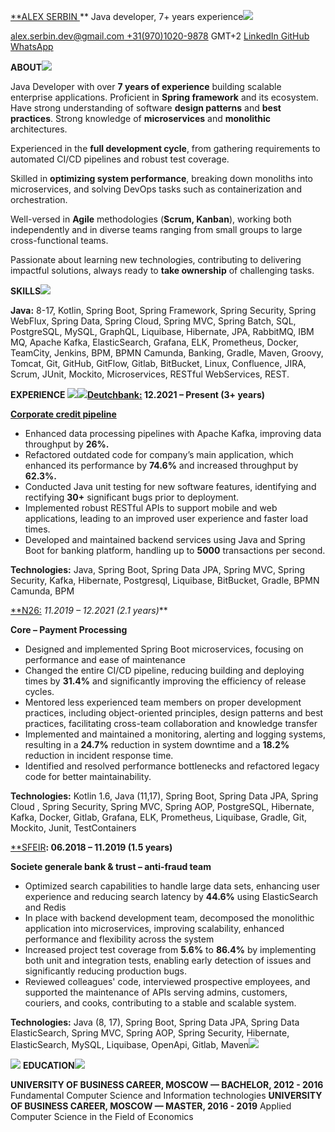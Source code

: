 [**ALEX SERBIN ](https://example.com)** Java developer, 7+ years experience![](Aspose.Words.d8c60c2b-a73d-43ff-a593-e2785fdce4a8.001.png)

<alex.serbin.dev@gmail.com>[ +31(970)1020-9878](tel:+31\(970\)1020-9878) GMT+2                [LinkedIn](https://www.linkedin.com/in/alex-serbin-dev)[ GitHub](https://github.com/AlexSerbinDev)[ WhatsApp](https://wa.me/3197010209878)

**ABOUT![](Aspose.Words.d8c60c2b-a73d-43ff-a593-e2785fdce4a8.002.png)**

Java Developer with over **7 years of experience** building scalable enterprise applications. Proficient in **Spring framework** and its ecosystem. Have strong understanding of software **design patterns** and **best practices**. Strong knowledge of **microservices** and **monolithic** architectures. 

Experienced in the **full development cycle**, from gathering requirements to automated CI/CD pipelines and robust test coverage.

Skilled in **optimizing system performance**, breaking down monoliths into microservices, and solving DevOps tasks such as containerization and orchestration. 

Well-versed in **Agile** methodologies (**Scrum, Kanban**), working both independently and in diverse teams ranging from small groups to large cross-functional teams.

Passionate about learning new technologies, contributing to delivering impactful solutions, always ready to **take ownership** of challenging tasks.

**SKILLS![](Aspose.Words.d8c60c2b-a73d-43ff-a593-e2785fdce4a8.003.png)**

**Java:** 8-17, Kotlin, Spring Boot, Spring Framework, Spring Security, Spring WebFlux, Spring Data, Spring Cloud, Spring MVC, Spring Batch, SQL, PostgreSQL, MySQL, GraphQL, Liquibase, Hibernate, JPA, RabbitMQ, IBM MQ, Apache Kafka, ElasticSearch, Grafana, ELK, Prometheus, Docker, TeamCity, Jenkins, BPM, BPMN Camunda, Banking, Gradle, Maven, Groovy, Tomcat, Git, GitHub, GitFlow, Gitlab, BitBucket, Linux, Confluence, JIRA, Scrum, JUnit, Mockito, Microservices, RESTful WebServices, REST.

**EXPERIENCE ![](Aspose.Words.d8c60c2b-a73d-43ff-a593-e2785fdce4a8.004.png)![](Aspose.Words.d8c60c2b-a73d-43ff-a593-e2785fdce4a8.005.png)[Deutchbank:](https://www.db.com/what-we-do/products-and-services/corporate-bank) 12.2021 – Present (3+ years)**

[**Corporate credit pipeline**](https://www.db.com/what-we-do/products-and-services/corporate-bank)

- Enhanced data processing pipelines with Apache Kafka, improving data throughput by **26%.**
- Refactored outdated code for companyʼs main application, which enhanced its performance by **74.6%** and increased throughput by **62.3%.**
- Conducted Java unit testing for new software features, identifying and rectifying **30+** significant bugs prior to deployment.
- Implemented robust RESTful APIs to support mobile and web applications, leading to an improved user experience and faster load times. 
- Developed and maintained backend services using Java and Spring Boot for banking platform, handling up to **5000** transactions per second.

**Technologies:** Java, Spring Boot, Spring Data JPA, Spring MVC, Spring Security, Kafka, Hibernate, Postgresql, Liquibase, BitBucket, Gradle, BPMN Camunda, BPM

[**N26:](https://n26.com/en-eu) **11.2019 – 12.2021 (2.1 years*)***

**Core – Payment Processing**

- Designed and implemented Spring Boot microservices, focusing on performance and ease of maintenance
- Changed the entire CI/CD pipeline, reducing building and deploying times by **31.4%** and significantly improving the efficiency of release cycles.
- Mentored less experienced team members on proper development practices, including object-oriented principles, design patterns and best practices, facilitating cross-team collaboration and knowledge transfer
- Implemented and maintained a monitoring, alerting and logging systems, resulting in a **24.7%** reduction in system downtime and a **18.2%** reduction in incident response time.
- Identified and resolved performance bottlenecks and refactored legacy code for better maintainability.

**Technologies:** Kotlin 1.6, Java (11,17), Spring Boot, Spring Data JPA, Spring Cloud , Spring Security, Spring MVC, Spring AOP, PostgreSQL, Hibernate, Kafka, Docker, Gitlab, Grafana, ELK, Prometheus, Liquibase, Gradle, Git, Mockito, Junit, TestContainers

[**SFEIR](https://sfeir.com/en/)**: 06.2018 – 11.2019  (1.5 years)**

**Societe generale bank & trust – anti-fraud team**

- Optimized search capabilities to handle large data sets, enhancing user experience and reducing search latency by **44.6%** using ElasticSearch and Redis
- In place with backend development team, decomposed the monolithic application into microservices, improving scalability, enhanced performance and flexibility across the system
- Increased project test coverage from **5.6%** to **86.4%** by implementing both unit and integration tests, enabling early detection of issues and significantly reducing production bugs.
- Reviewed colleagues' code, interviewed prospective employees, and supported the maintenance of APIs serving admins, customers, couriers, and cooks, contributing to a stable and scalable system. 

**Technologies:** Java (8, 17), Spring Boot, Spring Data JPA, Spring Data ElasticSearch, Spring MVC, Spring AOP, Spring Security, Hibernate, ElasticSearch, MySQL, Liquibase, OpenApi, Gitlab, Maven![](Aspose.Words.d8c60c2b-a73d-43ff-a593-e2785fdce4a8.006.png)

![](Aspose.Words.d8c60c2b-a73d-43ff-a593-e2785fdce4a8.007.png) **EDUCATION![](Aspose.Words.d8c60c2b-a73d-43ff-a593-e2785fdce4a8.008.png)**

**UNIVERSITY OF BUSINESS CAREER, MOSCOW — BACHELOR, 2012 - 2016** Fundamental Computer Science and Information technologies 
**UNIVERSITY OF BUSINESS CAREER, MOSCOW — MASTER, 2016 - 2019** Applied Computer Science in the Field of Economics
